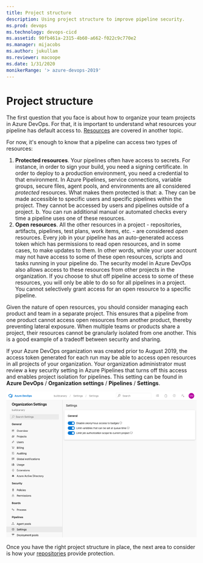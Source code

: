 ```yaml
---
title: Project structure
description: Using project structure to improve pipeline security.
ms.prod: devops
ms.technology: devops-cicd
ms.assetid: 90fb461a-2315-4b60-a662-f022c9c770e2
ms.manager: mijacobs
ms.author: jukullam
ms.reviewer: macoope
ms.date: 1/31/2020
monikerRange: '> azure-devops-2019'
---
```


# Project structure

The first question that you face is about how to organize your team projects in Azure DevOps.
For that, it is important to understand what resources your pipeline has default access to.
[Resources](resources.md) are covered in another topic.

For now, it's enough to know that a pipeline can access two types of resources:
1. **Protected resources**.
Your pipelines often have access to secrets.
For instance, in order to sign your build, you need a signing certificate.
In order to deploy to a production environment, you need a credential to that environment.
In Azure Pipelines, service connections, variable groups, secure files, agent pools, and environments are all considered *protected* resources.
What makes them protected is that:
  a. They can be made accessible to specific users and specific pipelines within the project.
  They cannot be accessed by users and pipelines outside of a project.
  b. You can run additional manual or automated checks every time a pipeline uses one of these resources.
2. **Open resources**.
All the other resources in a project - repositories, artifacts, pipelines, test plans, work items, etc. - are considered *open* resources.
Every job in your pipeline has an auto-generated access token which has permissions to read open resources, and in some cases, to make updates to them.
In other words, while your user account may not have access to some of these open resources, scripts and tasks running in your pipeline do.
The security model in Azure DevOps also allows access to these resources from other projects in the organization.
If you choose to shut off pipeline access to some of these resources, you will only be able to do so for all pipelines in a project.
You cannot selectively grant access for an open resource to a specific pipeline.

Given the nature of open resources, you should consider managing each product and team in a separate project.
This ensures that a pipeline from one product cannot access open resources from another product, thereby preventing lateral exposure.
When multiple teams or products share a project, their resources cannot be granularly isolated from one another.
This is a good example of a tradeoff between security and sharing.

If your Azure DevOps organization was created prior to August 2019, the access token generated for each run may be able to access open resources in all projects of your organization.
Your organization administrator must review a key security setting in Azure Pipelines that turns off this access and enables project isolation for pipelines.
This setting can be found in **Azure DevOps** / **Organization settings** / **Pipelines** / **Settings**.

![Screenshot of job authorization scope UI](media/job-auth-scope.png)

Once you have the right project structure in place, the next area to consider is how your [repositories](repos.md) provide protection.
